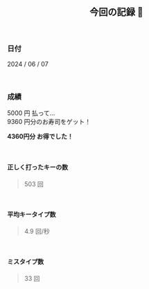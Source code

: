 <div align="center">
    <br>
    <h2>今回の記録 🍵</h2>
    <br>
</div>

### 日付

2024 / 06 / 07

<br>

### 成績

5000 円 払って...  
9360 円分のお寿司をゲット！

**4360円分 お得でした！**

<br>

#### 正しく打ったキーの数

> 503 回

<br>

#### 平均キータイプ数

> 4.9 回/秒

<br>

#### ミスタイプ数

> 33 回

<br>
